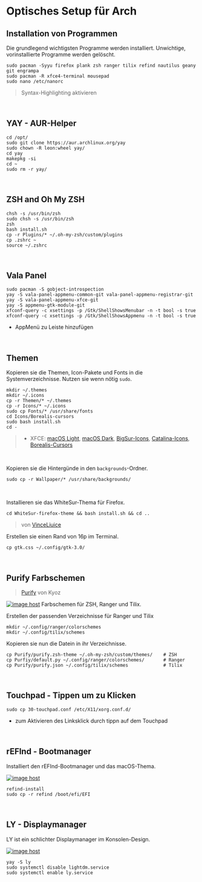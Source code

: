# Optisches Setup für Arch <br />
## Installation von Programmen
Die grundlegend wichtigsten Programme werden installiert. Unwichtige, vorinstallierte Programme werden gelöscht.
```
sudo pacman -Syyu firefox plank zsh ranger tilix refind nautilus geany git engrampa
sudo pacman -R xfce4-terminal mousepad
sudo nano /etc/nanorc
```
> Syntax-Highlighting aktivieren 

<br />

## YAY - AUR-Helper
```
cd /opt/
sudo git clone https://aur.archlinux.org/yay
sudo chown -R leon:wheel yay/
cd yay
makepkg -si
cd ~
sudo rm -r yay/
``` 
<br />

## ZSH and Oh My ZSH
```
chsh -s /usr/bin/zsh
sudo chsh -s /usr/bin/zsh
zsh
bash install.sh
cp -r Plugins/* ~/.oh-my-zsh/custom/plugins
cp .zshrc ~
source ~/.zshrc
```
<br />

## Vala Panel
```
sudo pacman -S gobject-introspection
yay -S vala-panel-appmenu-common-git vala-panel-appmenu-registrar-git 
yay -S vala-panel-appmenu-xfce-git
yay -S appmenu-gtk-module-git
xfconf-query -c xsettings -p /Gtk/ShellShowsMenubar -n -t bool -s true
xfconf-query -c xsettings -p /Gtk/ShellShowsAppmenu -n -t bool -s true
```
- AppMenü zu Leiste hinzufügen
<br />
 
## Themen
Kopieren sie die Themen, Icon-Pakete und Fonts in die Systemverzeichnisse. Nutzen sie wenn nötig `sudo`.
```
mkdir ~/.themes
mkdir ~/.icons
cp -r Themen/* ~/.themes
cp -r Icons/* ~/.icons
sudo cp Fonts/* /usr/share/fonts
cd Icons/Borealis-cursors
sudo bash install.sh
cd -
```
> - XFCE: [macOS Light](https://github.com/zayronxio/Mkosbigsur-gtk), [macOS Dark](https://github.com/B00merang-Project/macOS-Dark), [BigSur-Icons](https://github.com/zayronxio/Mkos-Big-Sur), [Catalina-Icons](https://github.com/zayronxio/Os-Catalina-icons), [Borealis-Cursors](https://github.com/alvatip/Borealis-cursors)
<br />

Kopieren sie die Hintergünde in den `backgrounds`-Ordner.
```
sudo cp -r Wallpaper/* /usr/share/backgrounds/
```
<br />

Installieren sie das WhiteSur-Thema für Firefox.
```
cd WhiteSur-firefox-theme && bash install.sh && cd ..
```
> von [VinceLiuice](https://github.com/vinceliuice/WhiteSur-firefox-theme)

Erstellen sie einen Rand von 16p im Terminal.
```
cp gtk.css ~/.config/gtk-3.0/
```
<br />

## Purify Farbschemen
> [Purify](https://github.com/kyoz/purify0) von Kyoz

<a href="https://imgbox.com/FVl9f8Ce" target="_blank"><img src="https://thumbs2.imgbox.com/4e/06/FVl9f8Ce_t.png" alt="image host"/></a>
Farbschemen für ZSH, Ranger und Tilix.

Erstellen der passenden Verzeichnisse für Ranger und Tilix 
```
mkdir ~/.config/ranger/colorschemes
mkdir ~/.config/tilix/schemes
```

Kopieren sie nun die Datein in ihr Verzeichnisse.
```
cp Purify/purify.zsh-theme ~/.oh-my-zsh/custom/themes/	  # ZSH
cp Purfiy/default.py ~/.config/ranger/colorschemes/	  	  # Ranger
cp Purify/purify.json ~/.config/tilix/schemes			  # Tilix
```
<br />

## Touchpad - Tippen um zu Klicken
```
sudo cp 30-touchpad.conf /etc/X11/xorg.conf.d/
```
- zum Aktivieren des Linksklick durch tippn auf dem Touchpad 
<br />

## rEFInd - Bootmanager
Installiert den rEFInd-Bootmanager und das macOS-Thema.

<a href="https://imgbox.com/V9FDFr5B" target="_blank"><img src="https://thumbs2.imgbox.com/4b/f5/V9FDFr5B_t.png" alt="image host"/></a>
```
refind-install
sudo cp -r refind /boot/efi/EFI
```
<br />

## LY - Displaymanager
LY ist ein schlichter Displaymanager im Konsolen-Design.

<a href="https://imgbox.com/ahK81Qtk" target="_blank"><img src="https://thumbs2.imgbox.com/33/8e/ahK81Qtk_t.png" alt="image host"/></a>
```
yay -S ly
sudo systemctl disable lightdm.service
sudo systemctl enable ly.service
```
